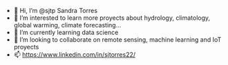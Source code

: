 - 👋 Hi, I’m @sjtp Sandra Torres
- 👀 I’m interested to learn more proyects about hydrology, climatology, global warming, climate forecasting...
- 🌱 I’m currently learning data science
- 💞️ I’m looking to collaborate on remote sensing, machine learning and IoT proyects
- 📫 https://www.linkedin.com/in/sjtorres22/

